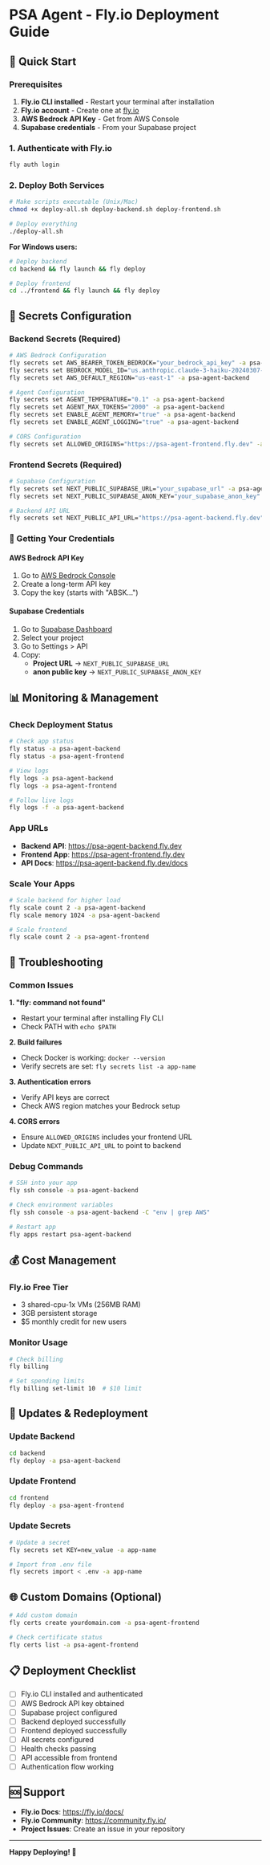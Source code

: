 # PSA Agent - Fly.io Deployment Guide

## 🚀 Quick Start

### Prerequisites
1. **Fly.io CLI installed** - Restart your terminal after installation
2. **Fly.io account** - Create one at [fly.io](https://fly.io)
3. **AWS Bedrock API Key** - Get from AWS Console
4. **Supabase credentials** - From your Supabase project

### 1. Authenticate with Fly.io

```bash
fly auth login
```

### 2. Deploy Both Services

```bash
# Make scripts executable (Unix/Mac)
chmod +x deploy-all.sh deploy-backend.sh deploy-frontend.sh

# Deploy everything
./deploy-all.sh
```

**For Windows users:**
```bash
# Deploy backend
cd backend && fly launch && fly deploy

# Deploy frontend 
cd ../frontend && fly launch && fly deploy
```

## 🔐 Secrets Configuration

### Backend Secrets (Required)

```bash
# AWS Bedrock Configuration
fly secrets set AWS_BEARER_TOKEN_BEDROCK="your_bedrock_api_key" -a psa-agent-backend
fly secrets set BEDROCK_MODEL_ID="us.anthropic.claude-3-haiku-20240307-v1:0" -a psa-agent-backend
fly secrets set AWS_DEFAULT_REGION="us-east-1" -a psa-agent-backend

# Agent Configuration
fly secrets set AGENT_TEMPERATURE="0.1" -a psa-agent-backend
fly secrets set AGENT_MAX_TOKENS="2000" -a psa-agent-backend
fly secrets set ENABLE_AGENT_MEMORY="true" -a psa-agent-backend
fly secrets set ENABLE_AGENT_LOGGING="true" -a psa-agent-backend

# CORS Configuration
fly secrets set ALLOWED_ORIGINS="https://psa-agent-frontend.fly.dev" -a psa-agent-backend
```

### Frontend Secrets (Required)

```bash
# Supabase Configuration
fly secrets set NEXT_PUBLIC_SUPABASE_URL="your_supabase_url" -a psa-agent-frontend
fly secrets set NEXT_PUBLIC_SUPABASE_ANON_KEY="your_supabase_anon_key" -a psa-agent-frontend

# Backend API URL
fly secrets set NEXT_PUBLIC_API_URL="https://psa-agent-backend.fly.dev" -a psa-agent-frontend
```

### 🔑 Getting Your Credentials

#### AWS Bedrock API Key
1. Go to [AWS Bedrock Console](https://console.aws.amazon.com/bedrock/home?region=us-east-1#/api-keys/long-term/create)
2. Create a long-term API key
3. Copy the key (starts with "ABSK...")

#### Supabase Credentials
1. Go to [Supabase Dashboard](https://supabase.com/dashboard)
2. Select your project
3. Go to Settings > API
4. Copy:
   - **Project URL** → `NEXT_PUBLIC_SUPABASE_URL`
   - **anon public key** → `NEXT_PUBLIC_SUPABASE_ANON_KEY`

## 📊 Monitoring & Management

### Check Deployment Status
```bash
# Check app status
fly status -a psa-agent-backend
fly status -a psa-agent-frontend

# View logs
fly logs -a psa-agent-backend
fly logs -a psa-agent-frontend

# Follow live logs
fly logs -f -a psa-agent-backend
```

### App URLs
- **Backend API**: https://psa-agent-backend.fly.dev
- **Frontend App**: https://psa-agent-frontend.fly.dev
- **API Docs**: https://psa-agent-backend.fly.dev/docs

### Scale Your Apps
```bash
# Scale backend for higher load
fly scale count 2 -a psa-agent-backend
fly scale memory 1024 -a psa-agent-backend

# Scale frontend
fly scale count 2 -a psa-agent-frontend
```

## 🔧 Troubleshooting

### Common Issues

**1. "fly: command not found"**
- Restart your terminal after installing Fly CLI
- Check PATH with `echo $PATH`

**2. Build failures**
- Check Docker is working: `docker --version`
- Verify secrets are set: `fly secrets list -a app-name`

**3. Authentication errors**
- Verify API keys are correct
- Check AWS region matches your Bedrock setup

**4. CORS errors**
- Ensure `ALLOWED_ORIGINS` includes your frontend URL
- Update `NEXT_PUBLIC_API_URL` to point to backend

### Debug Commands
```bash
# SSH into your app
fly ssh console -a psa-agent-backend

# Check environment variables
fly ssh console -a psa-agent-backend -C "env | grep AWS"

# Restart app
fly apps restart psa-agent-backend
```

## 💰 Cost Management

### Fly.io Free Tier
- 3 shared-cpu-1x VMs (256MB RAM)
- 3GB persistent storage
- $5 monthly credit for new users

### Monitor Usage
```bash
# Check billing
fly billing

# Set spending limits
fly billing set-limit 10  # $10 limit
```

## 🔄 Updates & Redeployment

### Update Backend
```bash
cd backend
fly deploy -a psa-agent-backend
```

### Update Frontend
```bash
cd frontend
fly deploy -a psa-agent-frontend
```

### Update Secrets
```bash
# Update a secret
fly secrets set KEY=new_value -a app-name

# Import from .env file
fly secrets import < .env -a app-name
```

## 🌐 Custom Domains (Optional)

```bash
# Add custom domain
fly certs create yourdomain.com -a psa-agent-frontend

# Check certificate status
fly certs list -a psa-agent-frontend
```

## 📋 Deployment Checklist

- [ ] Fly.io CLI installed and authenticated
- [ ] AWS Bedrock API key obtained
- [ ] Supabase project configured
- [ ] Backend deployed successfully
- [ ] Frontend deployed successfully
- [ ] All secrets configured
- [ ] Health checks passing
- [ ] API accessible from frontend
- [ ] Authentication flow working

## 🆘 Support

- **Fly.io Docs**: https://fly.io/docs/
- **Fly.io Community**: https://community.fly.io/
- **Project Issues**: Create an issue in your repository

---

**Happy Deploying! 🚀** 